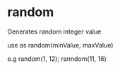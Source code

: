 # random
Generates random integer value

use as random(minValue, maxValue)

e.g random(1, 12);
ranndom(11, 16)
